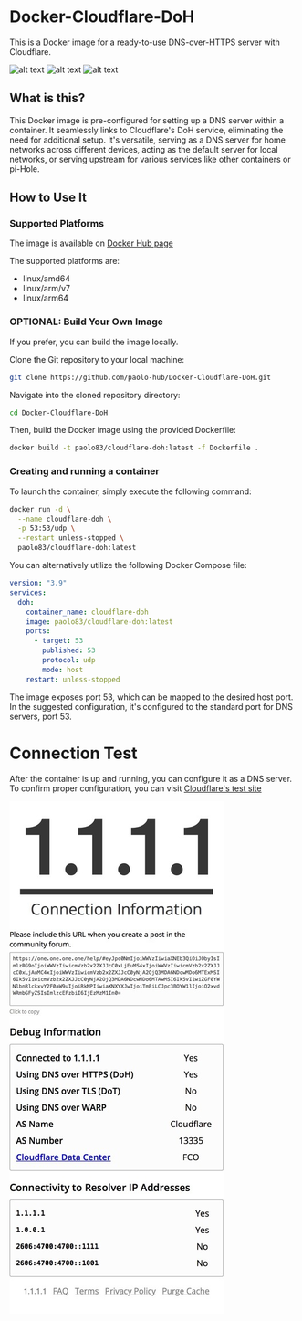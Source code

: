 # Docker-Cloudflare-DoH
This is a Docker image for a ready-to-use DNS-over-HTTPS server with Cloudflare.

![alt text](https://badgen.net/badge/release/v.1.1/green?) ![alt text](https://badgen.net/badge/platform/Docker/blue?) ![alt text](https://badgen.net/badge/license/GPL.3/yellow?)


## What is this?
This Docker image is pre-configured for setting up a DNS server within a container. It seamlessly links to Cloudflare's DoH service, eliminating the need for additional setup. It's versatile, serving as a DNS server for home networks across different devices, acting as the default server for local networks, or serving upstream for various services like other containers or pi-Hole.

## How to Use It

### Supported Platforms

The image is available on [Docker Hub page](https://hub.docker.com/repository/docker/paolo83/cloudflare-doh)

The supported platforms are:
  * linux/amd64
  * linux/arm/v7
  * linux/arm64

### OPTIONAL: Build Your Own Image

If you prefer, you can build the image locally.

Clone the Git repository to your local machine:

```bash
git clone https://github.com/paolo-hub/Docker-Cloudflare-DoH.git
```
Navigate into the cloned repository directory:
```bash
cd Docker-Cloudflare-DoH
```
Then, build the Docker image using the provided Dockerfile:
```bash
docker build -t paolo83/cloudflare-doh:latest -f Dockerfile .
```


### Creating and running a container

To launch the container, simply execute the following command:
```bash
docker run -d \
  --name cloudflare-doh \
  -p 53:53/udp \
  --restart unless-stopped \
  paolo83/cloudflare-doh:latest
```

You can alternatively utilize the following Docker Compose file:
```yaml
version: "3.9"
services:
  doh:
    container_name: cloudflare-doh
    image: paolo83/cloudflare-doh:latest
    ports:
      - target: 53
        published: 53
        protocol: udp
        mode: host
    restart: unless-stopped
```

The image exposes port 53, which can be mapped to the desired host port. In the suggested configuration, it's configured to the standard port for DNS servers, port 53.

# Connection Test

After the container is up and running, you can configure it as a DNS server. To confirm proper configuration, you can visit [Cloudflare's test site](https://one.one.one.one/help/)

![alt text](https://github.com/paolo-hub/Docker-Cloudflare-DoH/blob/main/1111_test.jpg?raw=true)
